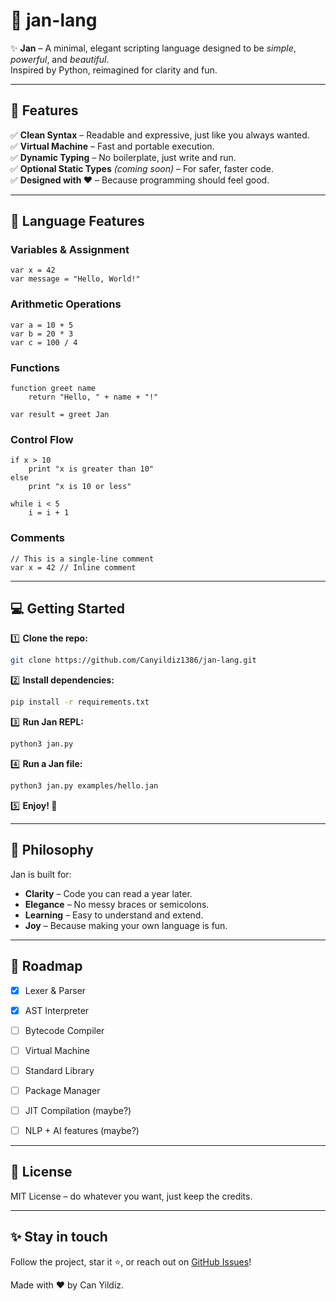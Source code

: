 # 🌱 jan-lang

✨ **Jan** – A minimal, elegant scripting language designed to be *simple*, *powerful*, and *beautiful*.  
Inspired by Python, reimagined for clarity and fun.

---

## 🚀 Features

✅ **Clean Syntax** – Readable and expressive, just like you always wanted.  
✅ **Virtual Machine** – Fast and portable execution.  
✅ **Dynamic Typing** – No boilerplate, just write and run.  
✅ **Optional Static Types** *(coming soon)* – For safer, faster code.  
✅ **Designed with ❤️** – Because programming should feel good.

---

## 🎯 Language Features

### Variables & Assignment
```jan
var x = 42
var message = "Hello, World!"
```

### Arithmetic Operations
```jan
var a = 10 + 5
var b = 20 * 3
var c = 100 / 4
```

### Functions
```jan
function greet name
    return "Hello, " + name + "!"

var result = greet Jan
```

### Control Flow
```jan
if x > 10
    print "x is greater than 10"
else
    print "x is 10 or less"

while i < 5
    i = i + 1
```

### Comments
```jan
// This is a single-line comment
var x = 42 // Inline comment
```

---

## 💻 Getting Started

1️⃣ **Clone the repo:**

```bash
git clone https://github.com/Canyildiz1386/jan-lang.git
```

2️⃣ **Install dependencies:**

```bash
pip install -r requirements.txt
```

3️⃣ **Run Jan REPL:**

```bash
python3 jan.py
```

4️⃣ **Run a Jan file:**

```bash
python3 jan.py examples/hello.jan
```

5️⃣ **Enjoy! 🎉**

---

## 🧠 Philosophy

Jan is built for:

* **Clarity** – Code you can read a year later.
* **Elegance** – No messy braces or semicolons.
* **Learning** – Easy to understand and extend.
* **Joy** – Because making your own language is fun.

---

## 🌟 Roadmap

* [x] Lexer & Parser
* [x] AST Interpreter
* [ ] Bytecode Compiler
* [ ] Virtual Machine
* [ ] Standard Library
* [ ] Package Manager
* [ ] JIT Compilation (maybe?)
* [ ] NLP + AI features (maybe?)



---

## 📄 License

MIT License – do whatever you want, just keep the credits.

---

## ✨ Stay in touch

Follow the project, star it ⭐, or reach out on [GitHub Issues](https://github.com/Canyildiz1386/jan-lang/issues)!

Made with ❤️ by Can Yildiz.
